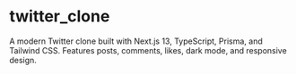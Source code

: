# twitter_clone
A modern Twitter clone built with Next.js 13, TypeScript, Prisma, and Tailwind CSS. Features posts, comments, likes, dark mode, and responsive design.
